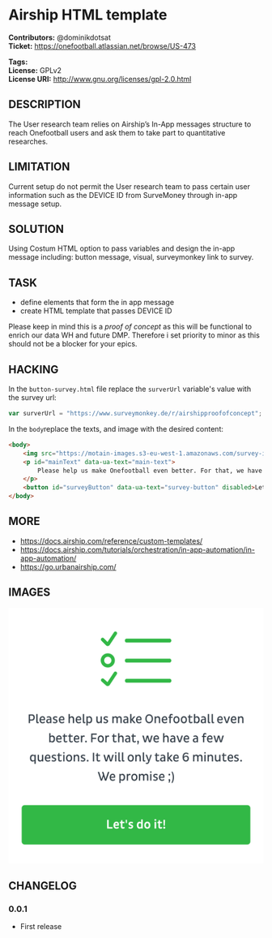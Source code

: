 # Airship HTML template #
**Contributors:**      @dominikdotsat  
**Ticket:**			   https://onefootball.atlassian.net/browse/US-473 

**Tags:**  
**License:**           GPLv2  
**License URI:**       http://www.gnu.org/licenses/gpl-2.0.html  


## DESCRIPTION ##

The User research team relies on Airship’s In-App messages structure to reach Onefootball users and ask them to take part to quantitative researches. 

## LIMITATION ##

Current setup do not permit the User research team to pass certain user information such as the DEVICE ID from SurveMoney through in-app message setup. 

## SOLUTION ##

Using Costum HTML option to pass variables and design the in-app message including: button message, visual, surveymonkey link to survey. 

## TASK ##

* define elements that form the in app message
* create HTML template that passes DEVICE ID 

Please keep in mind this is a *proof of concept* as this will be functional to enrich our data WH and future DMP. Therefore i set priority to minor as this should not be a blocker for your epics. 

## HACKING ##

In the `button-survey.html` file replace the `surverUrl` variable's value with the survey url:
```javascript
var surverUrl = "https://www.surveymonkey.de/r/airshipproofofconcept"; 
```

In the `body`replace the texts, and image with the desired content:
```html
<body>
	<img src="https://motain-images.s3-eu-west-1.amazonaws.com/survey-img.png" alt="" id="visual" data-ua-image="visual">
	<p id="mainText" data-ua-text="main-text">
		Please help us make Onefootball even better. For that, we have a few questions. It will only take 6 minutes. <br> We promise ;) THX!
	</p>
	<button id="surveyButton" data-ua-text="survey-button" disabled>Let’s do it now!</button>
</body>
```

## MORE ##
* https://docs.airship.com/reference/custom-templates/
* https://docs.airship.com/tutorials/orchestration/in-app-automation/in-app-automation/
* https://go.urbanairship.com/

## IMAGES ##

![Alt Visual IN-APP message](visual1.png "Visual IN-APP message")


## CHANGELOG ##

### 0.0.1 ###
* First release
